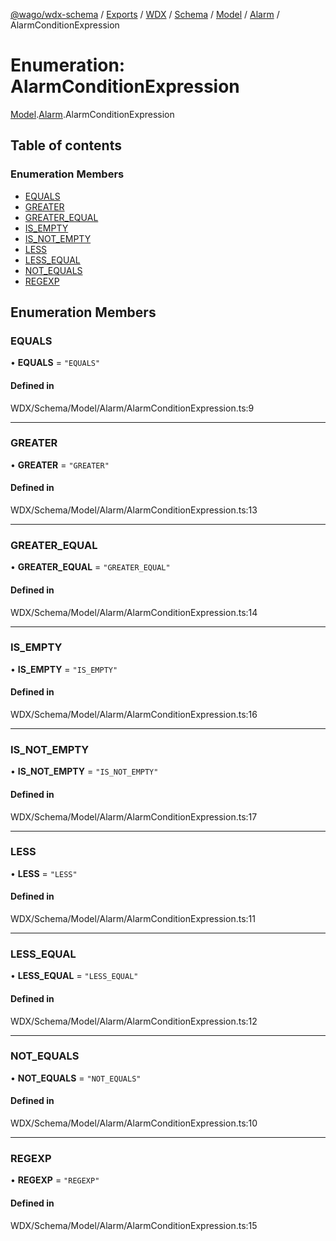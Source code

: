 [@wago/wdx-schema](../README.md) / [Exports](../modules.md) / [WDX](../modules/WDX.md) / [Schema](../modules/WDX.Schema.md) / [Model](../modules/WDX.Schema.Model.md) / [Alarm](../modules/WDX.Schema.Model.Alarm.md) / AlarmConditionExpression

# Enumeration: AlarmConditionExpression

[Model](../modules/WDX.Schema.Model.md).[Alarm](../modules/WDX.Schema.Model.Alarm.md).AlarmConditionExpression

## Table of contents

### Enumeration Members

- [EQUALS](WDX.Schema.Model.Alarm.AlarmConditionExpression.md#equals)
- [GREATER](WDX.Schema.Model.Alarm.AlarmConditionExpression.md#greater)
- [GREATER\_EQUAL](WDX.Schema.Model.Alarm.AlarmConditionExpression.md#greater_equal)
- [IS\_EMPTY](WDX.Schema.Model.Alarm.AlarmConditionExpression.md#is_empty)
- [IS\_NOT\_EMPTY](WDX.Schema.Model.Alarm.AlarmConditionExpression.md#is_not_empty)
- [LESS](WDX.Schema.Model.Alarm.AlarmConditionExpression.md#less)
- [LESS\_EQUAL](WDX.Schema.Model.Alarm.AlarmConditionExpression.md#less_equal)
- [NOT\_EQUALS](WDX.Schema.Model.Alarm.AlarmConditionExpression.md#not_equals)
- [REGEXP](WDX.Schema.Model.Alarm.AlarmConditionExpression.md#regexp)

## Enumeration Members

### EQUALS

• **EQUALS** = ``"EQUALS"``

#### Defined in

WDX/Schema/Model/Alarm/AlarmConditionExpression.ts:9

___

### GREATER

• **GREATER** = ``"GREATER"``

#### Defined in

WDX/Schema/Model/Alarm/AlarmConditionExpression.ts:13

___

### GREATER\_EQUAL

• **GREATER\_EQUAL** = ``"GREATER_EQUAL"``

#### Defined in

WDX/Schema/Model/Alarm/AlarmConditionExpression.ts:14

___

### IS\_EMPTY

• **IS\_EMPTY** = ``"IS_EMPTY"``

#### Defined in

WDX/Schema/Model/Alarm/AlarmConditionExpression.ts:16

___

### IS\_NOT\_EMPTY

• **IS\_NOT\_EMPTY** = ``"IS_NOT_EMPTY"``

#### Defined in

WDX/Schema/Model/Alarm/AlarmConditionExpression.ts:17

___

### LESS

• **LESS** = ``"LESS"``

#### Defined in

WDX/Schema/Model/Alarm/AlarmConditionExpression.ts:11

___

### LESS\_EQUAL

• **LESS\_EQUAL** = ``"LESS_EQUAL"``

#### Defined in

WDX/Schema/Model/Alarm/AlarmConditionExpression.ts:12

___

### NOT\_EQUALS

• **NOT\_EQUALS** = ``"NOT_EQUALS"``

#### Defined in

WDX/Schema/Model/Alarm/AlarmConditionExpression.ts:10

___

### REGEXP

• **REGEXP** = ``"REGEXP"``

#### Defined in

WDX/Schema/Model/Alarm/AlarmConditionExpression.ts:15
